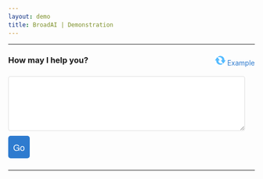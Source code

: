 ```yaml
---
layout: demo
title: BroadAI | Demonstration
---
```


---

<div class="top">
  <div class="mission">
  <a class="button" id="btnrandomcase" onclick="randomQ()" style="float:right;background-color:transparent;color:#2e7bcf;">
    <img src="./assets/images/refresh-button.png" style="height:1.5em;padding:0;margin:0;"> Example
  </a>
  <form>
    <h3>
      How may I help you?
    </h3>
    <textarea id="notes" name="notes" rows="6" required style="width:calc(100% - 20px); padding:10px; margin:0.5em 0; border:1px solid #ddd; border-radius:4px; box-sizing:border-box;"></textarea>
    <input type="button" id="btngo" value="Go" onClick="go()" style="font-family: 'Architects Daughter', 'Helvetica Neue', Helvetica, Arial, serif; font-size: 18px; text-align: center; padding: 10px; margin: 0 10px 10px 0; color: #fff; background-color: #2e7bcf; border: none; border-radius: 5px; -moz-border-radius: 5px; -webkit-border-radius: 5px;">
  </form>
  </div>

  <div class="lead" id="lead">
    <div id="message"> <!-- .. result .. --> </div>
  </div>
</div>

<div class="top">
  <div class="mission" style="background-color:transparent;box-shadow: none;">
    <div id="plan"> <!-- .. result .. --> </div>
  </div>

  <div class="lead" id="lead"  style="background-color:transparent;box-shadow: none;">
    <div id="results"> <!-- .. result .. --> </div>
  </div>
</div>

---
